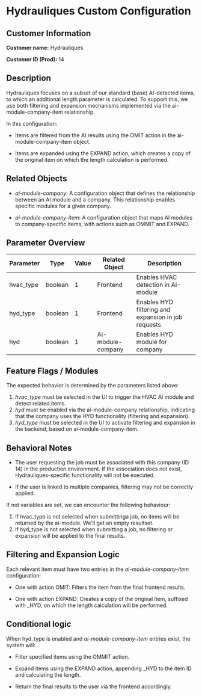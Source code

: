 # Hydrauliques Custom Configuration

## Customer Information

**Customer name​:** Hydrauliques

**Customer ID​ (Prod):** 14


## Description

Hydrauliques focuses on a subset of our standard (base) AI-detected items, to which an additional length parameter is calculated. To support this, we use both filtering and expansion mechanisms implemented via the ai-module-company-item relationship.

In this configuration:

- Items are filtered from the AI results using the OMIT action in the ai-module-company-item object.

- Items are expanded using the EXPAND action, which creates a copy of the original item on which the length calculation is performed.

## Related Objects

- *ai-module-company*: A configuration object that defines the relationship between an AI module and a company. This relationship enables specific modules for a given company.

- *ai-module-company-item*: A configuration object that maps AI modules to company-specific items, with actions such as OMMIT and EXPAND.



## Parameter Overview

| Parameter  | Type    | Value | Related Object     | Description                             |
|------------|---------|-------|---------------------|-----------------------------------------|
| hvac_type  | boolean | 1     | Frontend            | Enables HVAC detection in AI-module     |
| hyd_type   | boolean | 1     | Frontend            | Enables HYD filtering and expansion in job requests    |
| hyd        | boolean | 1     | Ai-module-company   | Enables HYD module for company          |


## Feature Flags / Modules​

The expected behavior is determined by the parameters listed above:

1. *hvac_type* must be selected in the UI to trigger the HVAC AI module and detect related items.
2. *hyd* must be enabled via the ai-module-company relationship, indicating that the company uses the HYD functionality (filtering and expansion).
3. *hyd_type* must be selected in the UI to activate filtering and expansion in the backend, based on ai-module-company-item.


## Behavioral Notes​

- The user requesting the job must be associated with this company (ID 14) in the production environment. If the association does not exist, Hydrauliques-specific functionality will not be executed.

- If the user is linked to multiple companies, filtering may not be correctly applied.


If not variables are set, we can encounter the following behaviour:

1. If hvac_type is not selected when submittinga job, no items will be returned by the ai-module. We'll get an empty resultset.
2. if hyd_type is not selected when submitting a job, no filtering or expansion will be applied to the final results.


## Filtering and Expansion Logic
Each relevant item must have two entries in the *ai-module-company-item* configuration:

- One with action OMIT: Filters the item from the final frontend results.

- One with action EXPAND: Creates a copy of the original item, suffixed with _HYD, on which the length calculation will be performed.



## Conditional logic​

When hyd_type is enabled and *ai-module-company-item* entries exist, the system will:

- Filter specified items using the OMMIT action.

- Expand items using the EXPAND action, appending _HYD to the item ID and calculating the length.

- Return the final results to the user via the frontend accordingly.

